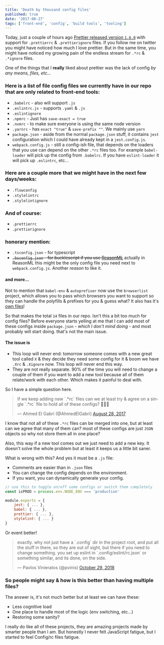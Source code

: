 ```yaml
---
title: 'Death by thousand config files'
published: true
date: '2017-08-27'
tags: ['front-end', 'config', 'build tools', 'tooling']
---
```


Today, just a couple of hours ago
[Prettier released version `1.6.0`](https://github.com/prettier/prettier/tree/1.6.0)
with support for `.prettierrc` & `.prettierignore` files. If you follow me on
twitter you might have noticed how much I love prettier. But in the same time,
you might have noticed my growing pain of the endless stream for `.*rc` &
`.*ignore` files.

One of the things that I **really** liked about prettier was the lack of config
_by any means, files, etc..._

### Here is a list of file config files we currently have in our repo that are only related to front-end tools:

- `.babelrc` - also will support `.js`
- `.eslintrc.js` - supports `.yaml` & `.js`
- `.eslintignore`
- `.npmrc` - Just has `save-exact = true`
- `.nvmrc` - to make sure everyone is using the same node version
- `.yarnrc` - has `exact "true"` & `save-prefix ""`. We mainly use `yarn`
- `package.json` - aside from the normal `package.json` stuff, it contains
  `jest` configuration which I could have already kept in a `jest.config.js`.
- `webpack.config.js` - still a config-ish file, that depends on the loaders
  that you use can depend on the other `.*rc` files too. For example
  `babel-loader` will pick up the config from `.babelrc`. If you have
  `eslint-loader` it will pick up `.eslintrc`, etc...

### Here are a couple more that we might have in the next few days/weeks:

- `.flowconfig`
- `.stylelintrc`
- `.stylelintignore`

### And of course:

- `.prettierrc`
- `.prettierignore`

### honorary mention:

- `.tsconfig.json` - for typescript
- ~~`.bsconfig.json` - for bucklescript if you use
  [ReasonML](https://reasonml.github.io)~~ actually in ReasonML this might be
  the only config file you need next to `webpack.config.js`. Another _reason_ to
  like it.

#### and more...

Not to mention that `babel-env` & `autoprefixer` now use the `browserlist`
project, which allows you to pass which browsers you want to support so they can
handle the polyfills & prefixes for you & guess what? It also has it's
[own files](https://github.com/ai/browserslist#queries)!

So that makes the total `14` files in our repo. Isn't this a bit too much for
config files? Before everyone starts yelling at me that I can add most of these
configs inside `package.json` - _which I don't mind doing_ - and most probably
will start doing. that's not the main issue.

#### The issue is

- This loop will never end: tomorrow someone comes with a new great tool called
  `X` & they decide they need some config for it & boom we have `.Xrc` &
  `.Xignore` now. This loop will never end this way.
- They are not really separate. 90% of the time you will need to change a couple
  of them if you want to add a new tool because all of them relate/work with
  each other. Which makes it painful to deal with.

So I have a simple question here.

<blockquote className="twitter-tweet" data-lang="en">
  <p lang="en" dir="ltr">
    If we keep adding new `.*rc` files can we at least try &amp; agree on a
    single `.*rc` file to hold all of these configs? 🤷🏻‍♂️
  </p>
  &mdash; Ahmed El Gabri (@AhmedElGabri) <a href="https://twitter.com/AhmedElGabri/status/902236725229101056">August 28, 2017</a>
</blockquote>

I know that not all of these `.*rc` files can be merged into one, but at least
can we agree that many of them can? most of these configs are just `JSON`
objects so why not store them all in one place?

Also, this way if a new tool comes out we just need to add a new key. It doesn't
solve the whole problem but at least it keeps us a little bit saner.

What is wrong with this? And yes it must be a `.js` file:

- Comments are easier than in `.json` files
- You can change the config depends on the environment.
- If you want, you can dynamically generate your config.

```js
// use this to toggle on/off some configs or switch them completely
const isPROD = process.env.NODE_ENV === 'production'

module.exports = {
    jest: { ... },
    babel: { ... },
    prettier: { ... },
    stylelint: { ... }
}
```

Or event better!

<blockquote className="twitter-tweet" data-conversation="none" data-lang="en">
  <p lang="en" dir="ltr">
    exactly. why not just have a `.config` dir in the project root, and put all
    the stuff in there, so they are out of sight, but there if you need to
    change something. you set up eslint in `.config/eslint/rc.json` or something
    similar, and its done, on the side.
  </p>
  &mdash; Pavlos Vinieratos (@pvinis) <a href="https://twitter.com/pvinis/status/1056853151540826112?ref_src=twsrc%5Etfw">October 29, 2018</a>
</blockquote>

### So people might say & how is this better than having multiple files?

The answer is, it's not much better but at least we can have these:

- Less cognitive load
- One place to handle most of the logic (env switching, etc...)
- Restoring some sanity?

I really do like all of these projects, they are amazing projects made by
smarter people than I am. But honestly I never felt JavaScript fatigue, but I
started to feel Config/rc files fatigue.
